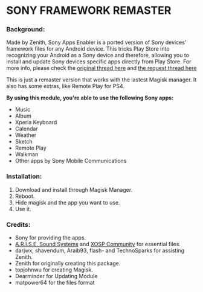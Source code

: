 # SONY FRAMEWORK REMASTER
 
### Background:
Made by Zenith, Sony Apps Enabler is a ported version of Sony devices' framework files for any Android device. This tricks Play Store into recognizing your Android as a Sony device and therefore, allowing you to install and update Sony devices specific apps directly from Play Store. 
For more info, please check the [original thread here](https://forum.xda-developers.com/android/software-hacking/mod-sony-apps-enabler-install-sony-apps-t3590477) and [the request thread here](https://forum.xda-developers.com/apps/magisk/request-sony-framework-magisk-19-1-t3926793)

This is just a remaster version that works with the lastest Magisk manager. It also has some extras, like Remote Play for PS4.

**By using this module, you're able to use the following Sony apps:**
   * Music
   * Album
   * Xperia Keyboard
   * Calendar
   * Weather
   * Sketch
   * Remote Play
   * Walkman
   * Other apps by Sony Mobile Communications

### Installation:

1. Download and install through Magisk Manager.
2. Reboot.
3. Hide magisk and the app you want to use.
4. Use it.

### Credits:
   * Sony for providing the apps.
   * [A.R.I.S.E. Sound Systems](https://forum.xda-developers.com/android/software/r-s-e-sound-systems-auditory-research-t3379709) and [XOSP Community](https://xosp.org/) for essential files.
   * darjwx, shavendum, Araib93, flash- and TechnoSparks for assisting Zenith.
   * Zenith for originally creating this package.
   * topjohnwu for creating Magisk.
   * Dearminder for Updating Module
   * matpower64 for the files format
